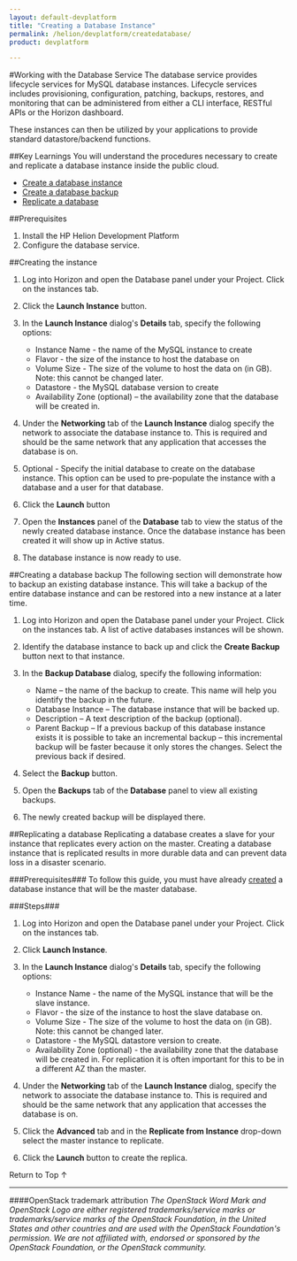 ```yaml
---
layout: default-devplatform
title: "Creating a Database Instance"
permalink: /helion/devplatform/createdatabase/
product: devplatform

---
```

<!--UNDER REVISION-->

#Working with the Database Service 
The database service provides lifecycle services for MySQL database instances. Lifecycle services includes provisioning, configuration, patching, backups, restores, and monitoring that can be administered from either a CLI interface, RESTful APIs or the Horizon dashboard. 

These instances can then be utilized by your applications to provide standard datastore/backend functions. <!--  For more information on database access please refer to <Document: Database access> -->

##Key Learnings
You will understand the procedures necessary to create and replicate a database instance inside the public cloud. 

- [Create a database instance](#create)
- [Create a database backup](#backup)
- [Replicate a database](#replicate)

##Prerequisites
1. Install the HP Helion Development Platform 
2. Configure the database service.


##Creating the instance<a name="create"></a>

1. Log into Horizon and open the Database panel under your Project. Click on the instances tab. 
2. Click the **Launch Instance** button.
3. In the **Launch Instance** dialog's **Details** tab, specify the following options: 
	- Instance Name - the name of the MySQL instance to create 
	- Flavor - the size of the instance to host the database on
	- Volume Size - The size of the volume to host the data on (in GB). Note: this cannot be changed later.
	- Datastore - the MySQL database version to create
	- Availability Zone (optional) – the availability zone that the database will be created in.

4.	Under the **Networking** tab of the **Launch Instance** dialog specify the network to associate the database instance to. This is required and should be the same network that any application that accesses the database is on. 
5.	Optional - Specify the initial database to create on the database instance. This option can be used to pre-populate the instance with a database and a user for that database.  
6.	Click the **Launch** button
7.	Open the **Instances** panel of the **Database** tab to view the status of the newly created database instance. Once the database instance has been created it will show up in Active status.
8.	The database instance is now ready to use.

##Creating a database backup<a name="backup"></a>
The following section will demonstrate how to backup an existing database instance. This will take a backup of the entire database instance and can be restored into a new instance at a later time. 

1.	Log into Horizon and open the Database panel under your Project. Click on the instances tab. A list of active databases instances will be shown.

2.	Identify the database instance to back up and click the **Create Backup** button next to that instance.
3.	In the **Backup Database** dialog, specify the following information:
	- Name – the name of the backup to create. This name will help you identify the backup in the future.
	- Database Instance – The database instance that will be backed up.
	- Description – A text description of the backup (optional).
	- Parent Backup – If a previous backup of this database instance exists it is possible to take an incremental backup – this incremental backup will be faster because it only stores the changes. Select the previous back if desired.
4.	Select the **Backup** button.
5.	Open the **Backups** tab of the **Database** panel to view all existing backups.
6.	The newly created backup will be displayed there.

##Replicating a database<a name="replicate"></a>
Replicating a database creates a slave for your instance that replicates every action on the master. Creating a database instance that is replicated results in more durable data and can prevent data loss in a disaster scenario.

###Prerequisites###
To follow this guide, you must have already [created](#create) a database instance that will be the master database.  

###Steps###
1.	Log into Horizon and open the Database panel under your Project. Click on the instances tab.
2.	Click **Launch Instance**.
3.	In the **Launch Instance** dialog's **Details** tab, specify the following options:
	- Instance Name - the name of the MySQL instance that will be the slave instance.
	- Flavor - the size of the instance to host the slave database on.
	- Volume Size - The size of the volume to host the data on (in GB). Note: this cannot be changed later. 
	- Datastore - the MySQL datastore version to create.
	- Availability Zone (optional) - the availability zone that the database will be created in. For replication it is often important for this to be in a different AZ than the master.

4.	Under the **Networking** tab of the **Launch Instance** dialog, specify the network to associate the database instance to. This is required and should be the same network that any application that accesses the database is on.
5.	Click the **Advanced** tab and in the **Replicate from Instance** drop-down select the master instance to replicate.
6.	Click the **Launch** button to create the replica.

<a href="#top" style="padding:14px 0px 14px 0px; text-decoration: none;"> Return to Top &#8593; </a>

----
####OpenStack trademark attribution
*The OpenStack Word Mark and OpenStack Logo are either registered trademarks/service marks or trademarks/service marks of the OpenStack Foundation, in the United States and other countries and are used with the OpenStack Foundation's permission. We are not affiliated with, endorsed or sponsored by the OpenStack Foundation, or the OpenStack community.*


 
